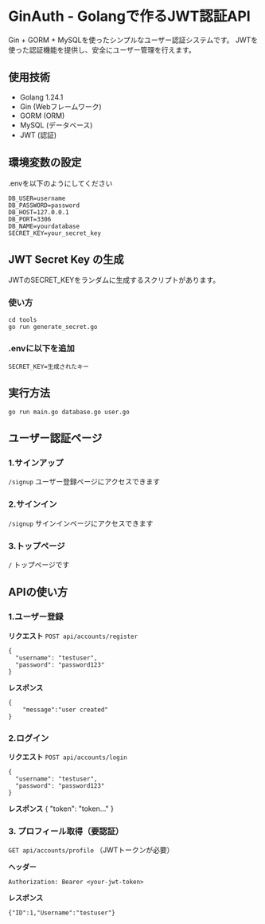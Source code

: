 # GinAuth - Golangで作るJWT認証API

Gin + GORM + MySQLを使ったシンプルなユーザー認証システムです。
JWTを使った認証機能を提供し、安全にユーザー管理を行えます。

## 使用技術
 - Golang 1.24.1
 - Gin (Webフレームワーク)
 - GORM (ORM)
 - MySQL (データベース)
 - JWT (認証)

## 環境変数の設定
.envを以下のようにしてください
```
DB_USER=username
DB_PASSWORD=password
DB_HOST=127.0.0.1
DB_PORT=3306
DB_NAME=yourdatabase
SECRET_KEY=your_secret_key
```

## JWT Secret Key の生成
JWTのSECRET_KEYをランダムに生成するスクリプトがあります。

### 使い方
```
cd tools
go run generate_secret.go
```
### .envに以下を追加
```
SECRET_KEY=生成されたキー
```

## 実行方法
```
go run main.go database.go user.go
```

## ユーザー認証ページ
### 1.サインアップ
`/signup`
ユーザー登録ページにアクセスできます

### 2.サインイン
`/signup`
サインインページにアクセスできます

### 3.トップページ
`/`
トップページです

## APIの使い方
### 1.ユーザー登録
**リクエスト**
`POST api/accounts/register`

```
{
  "username": "testuser",
  "password": "password123"
}
```

**レスポンス**
```
{
    "message":"user created"
}
```
### 2.ログイン
**リクエスト**
`POST api/accounts/login`

```
{
  "username": "testuser",
  "password": "password123"
}
```
**レスポンス**
{
    "token": "token..."
}

### 3. プロフィール取得（要認証）
`GET api/accounts/profile` （JWTトークンが必要）

**ヘッダー**
```
Authorization: Bearer <your-jwt-token>
```

**レスポンス**
```
{"ID":1,"Username":"testuser"}
```
